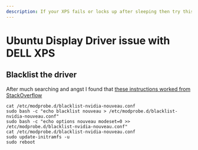 ```yaml
---
description: If your XPS fails or locks up after sleeping then try this
---
```


# Ubuntu Display Driver issue with DELL XPS

## Blacklist the driver

After much searching and angst I found that [these instructions worked from StackOverflow](https://askubuntu.com/a/951892)

```
cat /etc/modprobe.d/blacklist-nvidia-nouveau.conf
sudo bash -c "echo blacklist nouveau > /etc/modprobe.d/blacklist-nvidia-nouveau.conf"
sudo bash -c "echo options nouveau modeset=0 >> /etc/modprobe.d/blacklist-nvidia-nouveau.conf"
cat /etc/modprobe.d/blacklist-nvidia-nouveau.conf
sudo update-initramfs -u
sudo reboot
```





